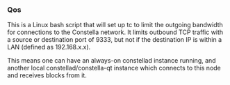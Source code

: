 ### Qos ###

This is a Linux bash script that will set up tc to limit the outgoing bandwidth for connections to the Constella network. It limits outbound TCP traffic with a source or destination port of 9333, but not if the destination IP is within a LAN (defined as 192.168.x.x).

This means one can have an always-on constellad instance running, and another local constellad/constella-qt instance which connects to this node and receives blocks from it.
